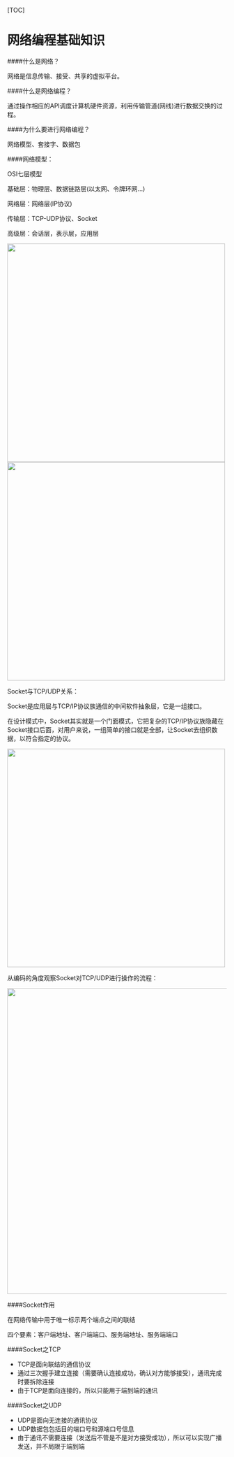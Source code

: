 [TOC]

# 网络编程基础知识



####什么是网络？

网络是信息传输、接受、共享的虚拟平台。



####什么是网络编程？

通过操作相应的API调度计算机硬件资源，利用传输管道(网线)进行数据交换的过程。



####为什么要进行网络编程？

网络模型、套接字、数据包



####网络模型：

OSI七层模型

基础层：物理层、数据链路层(以太网、令牌环网...)

网络层：网络层(IP协议)

传输层：TCP-UDP协议、Socket

高级层：会话层，表示层，应用层

<img src="/Users/zhangyanan/Library/Application Support/typora-user-images/image-20190622150454053.png" style="width:500px">

<img src="/Users/zhangyanan/Library/Application Support/typora-user-images/image-20190622150538555.png" style="width:500px">



Socket与TCP/UDP关系：

Socket是应用层与TCP/IP协议族通信的中间软件抽象层，它是一组接口。

在设计模式中，Socket其实就是一个门面模式，它把复杂的TCP/IP协议族隐藏在Socket接口后面，对用户来说，一组简单的接口就是全部，让Socket去组织数据，以符合指定的协议。

<img src="/Users/zhangyanan/Library/Application Support/typora-user-images/image-20190622150617887.png" style="width:500px">

从编码的角度观察Socket对TCP/UDP进行操作的流程：

<img src="/Users/zhangyanan/Library/Application Support/typora-user-images/image-20190622151419790.png" style="width:700px">



####Socket作用

在网络传输中用于唯一标示两个端点之间的联结

四个要素：客户端地址、客户端端口、服务端地址、服务端端口



####Socket之TCP

- TCP是面向联结的通信协议
- 通过三次握手建立连接（需要确认连接成功，确认对方能够接受），通讯完成时要拆除连接
- 由于TCP是面向连接的，所以只能用于端到端的通讯



####Socket之UDP

- UDP是面向无连接的通讯协议
- UDP数据包包括目的端口号和源端口号信息
- 由于通讯不需要连接（发送后不管是不是对方接受成功），所以可以实现广播发送，并不局限于端到端

